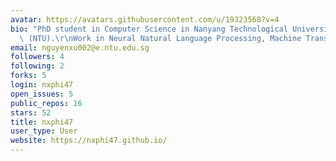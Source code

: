 ```yaml
---
avatar: https://avatars.githubusercontent.com/u/19323568?v=4
bio: "PhD student in Computer Science in Nanyang Technological University, Singapore\
  \ (NTU).\r\nWork in Neural Natural Language Processing, Machine Translation.\r\n"
email: nguyenxu002@e.ntu.edu.sg
followers: 4
following: 2
forks: 5
login: nxphi47
open_issues: 5
public_repos: 16
stars: 52
title: nxphi47
user_type: User
website: https://nxphi47.github.io/
---
```

